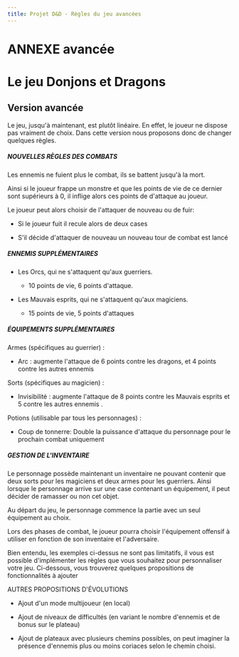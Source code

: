 ```yaml
---
title: Projet D&D - Règles du jeu avancées
---
```

# **ANNEXE avancée**

# Le jeu Donjons et Dragons

## Version avancée

Le jeu, jusqu\'à maintenant, est plutôt linéaire. En effet, le joueur ne
dispose pas vraiment de choix. Dans cette version nous proposons donc de
changer quelques règles.

##### NOUVELLES RÈGLES DES COMBATS

Les ennemis ne fuient plus le combat, ils se battent jusqu'à la mort.

Ainsi si le joueur frappe un monstre et que les points de vie de ce
dernier sont supérieurs à 0, il inflige alors ces points de d'attaque au
joueur.

Le joueur peut alors choisir de l'attaquer de nouveau ou de fuir:

-   Si le joueur fuit il recule alors de deux cases

-   S'il décide d'attaquer de nouveau un nouveau tour de combat est
    lancé

##### ENNEMIS SUPPLÉMENTAIRES

-   Les Orcs, qui ne s'attaquent qu'aux guerriers.

    -   10 points de vie, 6 points d'attaque.

-   Les Mauvais esprits, qui ne s'attaquent qu'aux magiciens.

    -   15 points de vie, 5 points d'attaques

##### ÉQUIPEMENTS SUPPLÉMENTAIRES

Armes (spécifiques au guerrier) :

-   Arc : augmente l'attaque de 6 points contre les dragons, et 4 points
    contre les autres ennemis

Sorts (spécifiques au magicien) :

-   Invisibilité : augmente l'attaque de 8 points contre les Mauvais
    esprits et 5 contre les autres ennemis .

Potions (utilisable par tous les personnages) :

-   Coup de tonnerre: Double la puissance d'attaque du personnage pour
    le prochain combat uniquement

##### GESTION DE L'INVENTAIRE

Le personnage possède maintenant un inventaire ne pouvant contenir que
deux sorts pour les magiciens et deux armes pour les guerriers. Ainsi
lorsque le personnage arrive sur une case contenant un équipement, il
peut décider de ramasser ou non cet objet.

Au départ du jeu, le personnage commence la partie avec un seul
équipement au choix.

Lors des phases de combat, le joueur pourra choisir l\'équipement
offensif à utiliser en fonction de son inventaire et l'adversaire.

Bien entendu, les exemples ci-dessus ne sont pas limitatifs, il vous est
possible d'implémenter les règles que vous souhaitez pour personnaliser
votre jeu. Ci-dessous, vous trouverez quelques propositions de
fonctionnalités à ajouter

AUTRES PROPOSITIONS D\'ÉVOLUTIONS

-   Ajout d'un mode multijoueur (en local)

-   Ajout de niveaux de difficultés (en variant le nombre d'ennemis et
    de bonus sur le plateau)

-   Ajout de plateaux avec plusieurs chemins possibles, on peut imaginer
    la présence d'ennemis plus ou moins coriaces selon le chemin choisi.
